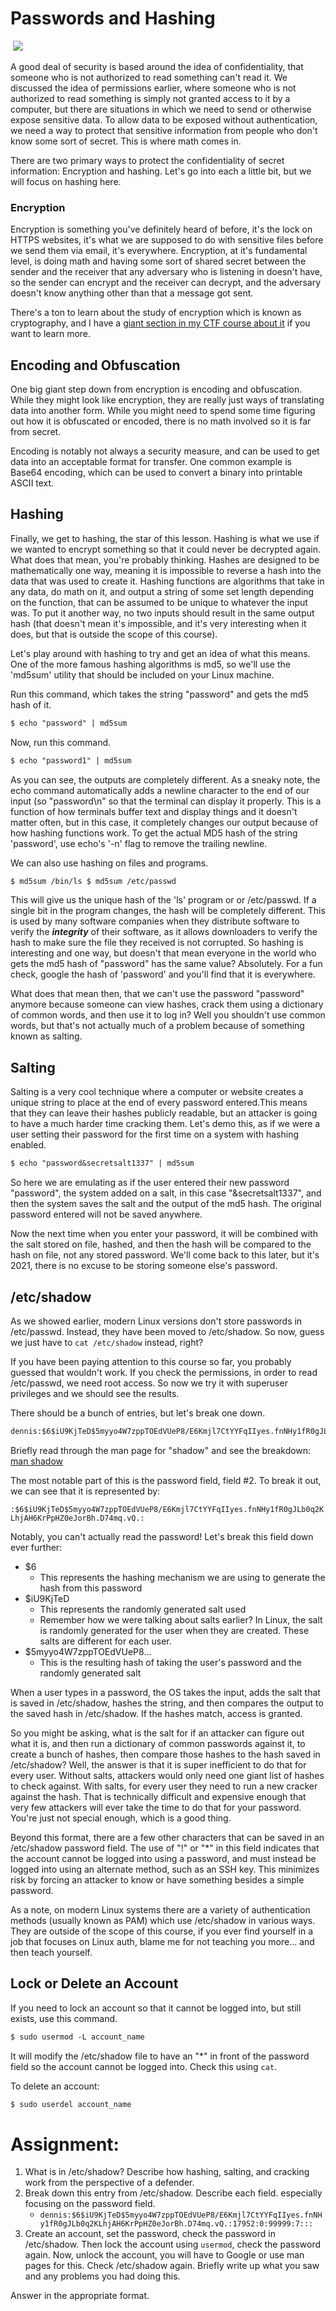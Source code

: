 # Passwords and Hashing

 <a href="https://xkcd.com/538/" rel="noopener" target="_blank"><img
src="https://files.cdn.thinkific.com/file_uploads/429463/images/db7/d2f/a8a/1629595944831.jpg"
class="fr-fic fr-dii"
srcset="https://files.cdn.thinkific.com/file_uploads/429463/images/db7/d2f/a8a/1629595944831.jpg?width=1920 1x, https://files.cdn.thinkific.com/file_uploads/429463/images/db7/d2f/a8a/1629595944831.jpg?width=1920&amp;dpr=2 2x, https://files.cdn.thinkific.com/file_uploads/429463/images/db7/d2f/a8a/1629595944831.jpg?width=1920&amp;dpr=3 3x" /></a>

A good deal of security is based around the idea of confidentiality,
that someone who is not authorized to read something can't read it. We
discussed the idea of permissions earlier, where someone who is not
authorized to read something is simply not granted access to it by a
computer, but there are situations in which we need to send or otherwise
expose sensitive data. To allow data to be exposed without
authentication, we need a way to protect that sensitive information from
people who don't know some sort of secret. This is where math comes in.

There are two primary ways to protect the confidentiality of secret
information: Encryption and hashing. Let's go into each a little bit,
but we will focus on hashing here.

### Encryption

Encryption is something you've definitely heard of before, it's the lock
on HTTPS websites, it's what we are supposed to do with sensitive files
before we send them via email, it's everywhere. Encryption, at it's
fundamental level, is doing math and having some sort of shared secret
between the sender and the receiver that any adversary who is listening
in doesn't have, so the sender can encrypt and the receiver can decrypt,
and the adversary doesn't know anything other than that a message got
sent.

There's a ton to learn about the study of encryption which is known as
cryptography, and I have a [giant section in my CTF course about
it](https://academy.hoppersroppers.org/course/view.php?id=7#section-5)
if you want to learn more.

## Encoding and Obfuscation

One big giant step down from encryption is encoding and obfuscation.
While they might look like encryption, they are really just ways of
translating data into another form. While you might need to spend some
time figuring out how it is obfuscated or encoded, there is no math
involved so it is far from secret.

Encoding is notably not always a security measure, and can be used to
get data into an acceptable format for transfer. One common example is
Base64 encoding, which can be used to convert a binary into printable
ASCII text.

## Hashing

Finally, we get to hashing, the star of this lesson. Hashing is what we
use if we wanted to encrypt something so that it could never be
decrypted again. What does that mean, you're probably thinking. Hashes
are designed to be mathematically one way, meaning it is impossible to
reverse a hash into the data that was used to create it. Hashing
functions are algorithms that take in any data, do math on it, and
output a string of some set length depending on the function, that can
be assumed to be unique to whatever the input was. To put it another
way, no two inputs should result in the same output hash (that doesn't
mean it's impossible, and it's very interesting when it does, but that
is outside the scope of this course).

Let's play around with hashing to try and get an idea of what this
means. One of the more famous hashing algorithms is md5, so we'll use
the 'md5sum' utility that should be included on your Linux machine.

Run this command, which takes the string "password" and gets the md5
hash of it.

``` default
$ echo "password" | md5sum
```

Now, run this command.

``` default
$ echo "password1" | md5sum 
```

As you can see, the outputs are completely different. As a sneaky note,
the echo command automatically adds a newline character to the end of
our input (so "password\\n" so that the terminal can display it
properly. This is a function of how terminals buffer text and display
things and it doesn't matter often, but in this case, it completely
changes our output because of how hashing functions work. To get the
actual MD5 hash of the string 'password', use echo's '-n' flag to remove
the trailing newline.

We can also use hashing on files and programs.

``` default
$ md5sum /bin/ls $ md5sum /etc/passwd
```

This will give us the unique hash of the 'ls' program or or /etc/passwd.
If a single bit in the program changes, the hash will be completely
different. This is used by many software companies when they distribute
software to verify the ***integrity*** of their software, as it allows
downloaders to verify the hash to make sure the file they received is
not corrupted. So hashing is interesting and one way, but doesn't that
mean everyone in the world who gets the md5 hash of "password" has the
same value? Absolutely. For a fun check, google the hash of 'password'
and you'll find that it is everywhere.

What does that mean then, that we can't use the password "password"
anymore because someone can view hashes, crack them using a dictionary
of common words, and then use it to log in? Well you shouldn't use
common words, but that's not actually much of a problem because of
something known as salting.

## Salting

Salting is a very cool technique where a computer or website creates a
unique string to place at the end of every password entered.This means
that they can leave their hashes publicly readable, but an attacker is
going to have a much harder time cracking them. Let's demo this, as if
we were a user setting their password for the first time on a system
with hashing enabled.

``` default
$ echo "password&secretsalt1337" | md5sum
```

So here we are emulating as if the user entered their new password
"password", the system added on a salt, in this case "&secretsalt1337",
and then the system saves the salt and the output of the md5 hash. The
original password entered will not be saved anywhere.

Now the next time when you enter your password, it will be combined with
the salt stored on file, hashed, and then the hash will be compared to
the hash on file, not any stored password. We'll come back to this
later, but it's 2021, there is no excuse to be storing someone else's
password.

## /etc/shadow

As we showed earlier, modern Linux versions don't store passwords in
/etc/passwd. Instead, they have been moved to /etc/shadow. So now, guess
we just have to `cat /etc/shadow` instead, right?

If you have been paying attention to this course so far, you probably
guessed that wouldn't work. If you check the permissions, in order to
read /etc/passwd, we need root access. So now we try it with superuser
privileges and we should see the results.

There should be a bunch of entries, but let's break one down.

``` default
dennis:$6$iU9KjTeD$5myyo4W7zppTOEdVUeP8/E6Kmjl7CtYYFqIIyes.fnNHy1fR0gJLb0q2KLhjAH6KrPpHZ0eJorBh.D74mq.vQ.:17952:0:99999:7:::
```

Briefly read through the man page for "shadow" and see the breakdown:
<a href="https://linux.die.net/man/5/shadow" rel="noopener"
target="_blank">man shadow</a>

The most notable part of this is the password field, field \#2. To break
it out, we can see that it is represented by:

`:$6$iU9KjTeD$5myyo4W7zppTOEdVUeP8/E6Kmjl7CtYYFqIIyes.fnNHy1fR0gJLb0q2KLhjAH6KrPpHZ0eJorBh.D74mq.vQ.:`

Notably, you can't actually read the password! Let's break this field
down ever further:

-   $6
    -   This represents the hashing mechanism we are using to generate
        the hash from this password
-   $iU9KjTeD
    -   This represents the randomly generated salt used
    -   Remember how we were talking about salts earlier? In Linux, the
        salt is randomly generated for the user when they are created.
        These salts are different for each user.
-   $5myyo4W7zppTOEdVUeP8...
    -   This is the resulting hash of taking the user's password and the
        randomly generated salt

When a user types in a password, the OS takes the input, adds the salt
that is saved in /etc/shadow, hashes the string, and then compares the
output to the saved hash in /etc/shadow. If the hashes match, access is
granted.

So you might be asking, what is the salt for if an attacker can figure
out what it is, and then run a dictionary of common passwords against
it, to create a bunch of hashes, then compare those hashes to the hash
saved in /etc/shadow? Well, the answer is that it is super inefficient
to do that for every user. Without salts, attackers would only need one
giant list of hashes to check against. With salts, for every user they
need to run a new cracker against the hash. That is technically
difficult and expensive enough that very few attackers will ever take
the time to do that for your password. You're just not special enough,
which is a good thing.

Beyond this format, there are a few other characters that can be saved
in an /etc/shadow password field. The use of "!" or "\*" in this field
indicates that the account cannot be logged into using a password, and
must instead be logged into using an alternate method, such as an SSH
key. This minimizes risk by forcing an attacker to know or have
something besides a simple password.

As a note, on modern Linux systems there are a variety of authentication
methods (usually known as PAM) which use /etc/shadow in various ways.
They are outside of the scope of this course, if you ever find yourself
in a job that focuses on Linux auth, blame me for not teaching you
more... and then teach yourself.

## Lock or Delete an Account

If you need to lock an account so that it cannot be logged into, but
still exists, use this command.

``` default
$ sudo usermod -L account_name
```

It will modify the /etc/shadow file to have an "\*" in front of the
password field so the account cannot be logged into. Check this using
`cat`.

To delete an account:

``` default
$ sudo userdel account_name
```

# Assignment:

1.  What is in /etc/shadow? Describe how hashing, salting, and cracking
    work from the perspective of a defender.
2.  Break down this entry from /etc/shadow. Describe each field.
    especially focusing on the password field.
    -   `dennis:$6$iU9KjTeD$5myyo4W7zppTOEdVUeP8/E6Kmjl7CtYYFqIIyes.fnNHy1fR0gJLb0q2KLhjAH6KrPpHZ0eJorBh.D74mq.vQ.:17952:0:99999:7:::`
3.  Create an account, set the password, check the password in
    /etc/shadow. Then lock the account using `usermod`, check the
    password again. Now, unlock the account, you will have to Google or
    use man pages for this. Check /etc/shadow again. Briefly write up
    what you saw and any problems you had doing this.

Answer in the appropriate format.
